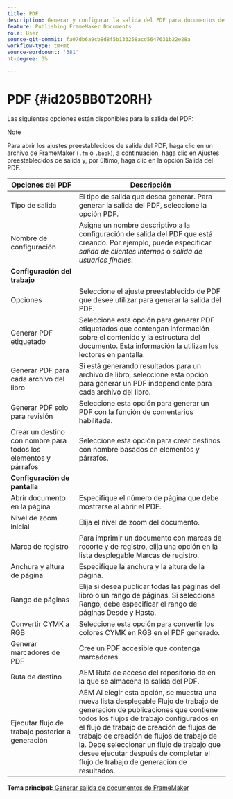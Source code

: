 ```yaml
---
title: PDF
description: Generar y configurar la salida del PDF para documentos de FrameMaker en AEM Guides.
feature: Publishing FrameMaker Documents
role: User
source-git-commit: fa07db6a9cb8d8f5b133258acd5647631b22e28a
workflow-type: tm+mt
source-wordcount: '381'
ht-degree: 3%

---
```


# PDF {#id205BB0T20RH}

Las siguientes opciones están disponibles para la salida del PDF:

>[!NOTE]
>
> Para abrir los ajustes preestablecidos de salida del PDF, haga clic en un archivo de FrameMaker \(`.fm` o `.book`\), a continuación, haga clic en Ajustes preestablecidos de salida y, por último, haga clic en la opción Salida del PDF.

| Opciones del PDF | Descripción |
|-----------|-----------|
| Tipo de salida | El tipo de salida que desea generar. Para generar la salida del PDF, seleccione la opción PDF. |
| Nombre de configuración | Asigne un nombre descriptivo a la configuración de salida del PDF que está creando. Por ejemplo, puede especificar *salida de clientes internos* o *salida de usuarios finales*. |
| **Configuración del trabajo** |
| Opciones | Seleccione el ajuste preestablecido de PDF que desee utilizar para generar la salida del PDF. |
| Generar PDF etiquetado | Seleccione esta opción para generar PDF etiquetados que contengan información sobre el contenido y la estructura del documento. Esta información la utilizan los lectores en pantalla. |
| Generar PDF para cada archivo del libro | Si está generando resultados para un archivo de libro, seleccione esta opción para generar un PDF independiente para cada archivo del libro. |
| Generar PDF solo para revisión | Seleccione esta opción para generar un PDF con la función de comentarios habilitada. |
| Crear un destino con nombre para todos los elementos y párrafos | Seleccione esta opción para crear destinos con nombre basados en elementos y párrafos. |
| **Configuración de pantalla** |
| Abrir documento en la página | Especifique el número de página que debe mostrarse al abrir el PDF. |
| Nivel de zoom inicial | Elija el nivel de zoom del documento. |
| Marca de registro | Para imprimir un documento con marcas de recorte y de registro, elija una opción en la lista desplegable Marcas de registro. |
| Anchura y altura de página | Especifique la anchura y la altura de la página. |
| Rango de páginas | Elija si desea publicar todas las páginas del libro o un rango de páginas. Si selecciona Rango, debe especificar el rango de páginas Desde y Hasta. |
| Convertir CYMK a RGB | Seleccione esta opción para convertir los colores CYMK en RGB en el PDF generado. |
| Generar marcadores de PDF | Cree un PDF accesible que contenga marcadores. |
| Ruta de destino | AEM Ruta de acceso del repositorio de en la que se almacena la salida del PDF. |
| Ejecutar flujo de trabajo posterior a generación | AEM Al elegir esta opción, se muestra una nueva lista desplegable Flujo de trabajo de generación de publicaciones que contiene todos los flujos de trabajo configurados en el flujo de trabajo de creación de flujos de trabajo de creación de flujos de trabajo de la. Debe seleccionar un flujo de trabajo que desee ejecutar después de completar el flujo de trabajo de generación de resultados. |

**Tema principal:**[ Generar salida de documentos de FrameMaker](fm-output-generatation.md)
